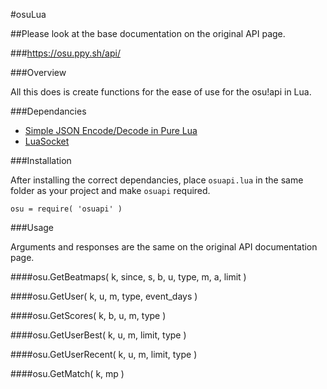 #osuLua

##Please look at the base documentation on the original API page.

###https://osu.ppy.sh/api/

###Overview

All this does is create functions for the ease of use for the osu!api in Lua.

###Dependancies
- [Simple JSON Encode/Decode in Pure Lua](http://regex.info/blog/lua/json)
- [LuaSocket](http://w3.impa.br/~diego/software/luasocket/)

###Installation

After installing the correct dependancies, place `osuapi.lua` in the same folder as your project and make `osuapi` required.

`osu = require( 'osuapi' )`

###Usage

Arguments and responses are the same on the original API documentation page.

####osu.GetBeatmaps( k, since, s, b, u, type, m, a, limit )

####osu.GetUser( k, u, m, type, event_days )

####osu.GetScores( k, b, u, m, type )

####osu.GetUserBest( k, u, m, limit, type )

####osu.GetUserRecent( k, u, m, limit, type )

####osu.GetMatch( k, mp )